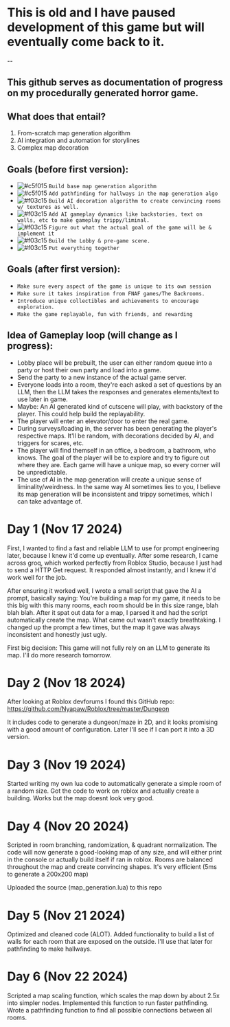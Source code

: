 # This is old and I have paused development of this game but will eventually come back to it.

--

## This github serves as documentation of progress on my procedurally generated horror game.
## What does that entail?
1. From-scratch map generation algorithm
2. AI integration and automation for storylines
3. Complex map decoration

## Goals (before first version):
  - ![#c5f015](https://placehold.co/15x15/c5f015/c5f015.png) `Build base map generation algorithm `
  - ![#c5f015](https://placehold.co/15x15/c5f015/c5f015.png) `Add pathfinding for hallways in the map generation algo`
  - ![#f03c15](https://placehold.co/15x15/f03c15/f03c15.png) `Build AI decoration algorithm to create convincing rooms w/ textures as well.`
  - ![#f03c15](https://placehold.co/15x15/f03c15/f03c15.png) `Add AI gameplay dynamics like backstories, text on walls, etc to make gameplay trippy/liminal. `
  - ![#f03c15](https://placehold.co/15x15/f03c15/f03c15.png) `Figure out what the actual goal of the game will be & implement it`
  - ![#f03c15](https://placehold.co/15x15/f03c15/f03c15.png) `Build the Lobby & pre-game scene.`
  - ![#f03c15](https://placehold.co/15x15/f03c15/f03c15.png) `Put everything together`

  
## Goals (after first version):
  -   `Make sure every aspect of the game is unique to its own session`
  -   `Make sure it takes inspiration from FNAF games/The Backrooms.`
  -   `Introduce unique collectibles and achievements to encourage exploration.`
  -   `Make the game replayable, fun with friends, and rewarding`


## Idea of Gameplay loop (will change as I progress):
  -   Lobby place will be prebuilt, the user can either random queue into a party or host their own party and load into a game.
  -   Send the party to a new instance of the actual game server.
  -   Everyone loads into a room, they're each asked a set of questions by an LLM, then the LLM takes the responses and generates elements/text to use later in game.
  -   Maybe: An AI generated kind of cutscene will play, with backstory of the player. This could help build the replayability.
  -   The player will enter an elevator/door to enter the real game.
  -   During surveys/loading in, the server has been generating the player's respective maps. It'll be random, with decorations decided by AI, and triggers for scares, etc.
  -   The player will find themself in an office, a bedroom, a bathroom, who knows. The goal of the player will be to explore and try to figure out where they are. Each game will have a unique map, so every corner will be unpredictable. 
  -   The use of AI in the map generation will create a unique sense of liminality/weirdness. In the same way AI sometimes lies to you, I believe its map generation will be inconsistent and trippy sometimes, which I can take advantage of.

# Day 1 (Nov 17 2024)

First, I wanted to find a fast and reliable LLM to use for prompt engineering later, because I knew it'd come up eventually. After some research, I came across groq, which worked perfectly from Roblox Studio, because I just had to send a HTTP Get request. It responded almost instantly, and I knew it'd work well for the job. 

After ensuring it worked well, I wrote a small script that gave the AI a prompt, basically saying: You're building a map for my game, it needs to be this big with this many rooms, each room should be in this size range, blah blah blah. After it spat out data for a map, I parsed it and had the script automatically create the map. What came out wasn't exactly breathtaking. I changed up the prompt a few times, but the map it gave was always inconsistent and honestly just ugly. 

First big decision: This game will not fully rely on an LLM to generate its map. I'll do more research tomorrow.

# Day 2 (Nov 18 2024)

After looking at Roblox devforums I found this GitHub repo: https://github.com/Nyapaw/Roblox/tree/master/Dungeon

It includes code to generate a dungeon/maze in 2D, and it looks promising with a good amount of configuration. Later I'll see if I can port it into a 3D version.

# Day 3 (Nov 19 2024)

Started writing my own lua code to automatically generate a simple room of a random size. Got the code to work on roblox and actually create a building. Works but the map doesnt look very good.

# Day 4 (Nov 20 2024)

Scripted in room branching, randomization, & quadrant normalization. The code will now generate a good-looking map of any size, and will either print in the console or actually build itself if ran in roblox. Rooms are balanced throughout the map and create convincing shapes. It's very efficient (5ms to generate a 200x200 map)

Uploaded the source (map_generation.lua) to this repo 

# Day 5 (Nov 21 2024)

Optimized and cleaned code (ALOT). Added functionality to build a list of walls for each room that are exposed on the outside. I'll use that later for pathfinding to make hallways.

# Day 6 (Nov 22 2024)

Scripted a map scaling function, which scales the map down by about 2.5x into simpler nodes. Implemented this function to run faster pathfinding. Wrote a pathfinding function to find all possible connections between all rooms.
